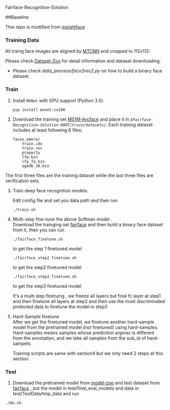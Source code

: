 Fairface-Recognition-Solution

##Baseline

Thie repo is modified from [insightface](https://github.com/deepinsight/insightface)

### Training Data

All traing face images are aligned by [MTCNN](https://kpzhang93.github.io/MTCNN_face_detection_alignment/index.html) and cropped to 112x112:

Please check [Dataset-Zoo](https://github.com/deepinsight/insightface/wiki/Dataset-Zoo) for detail information and dataset downloading.


* Please check *data_process/face2rec2.py* on how to build a binary face dataset.

### Train

1. Install `MXNet` with GPU support (Python 3.5).

    ```
    pip install mxnet-cu100

    ```
2. Download the training set [MS1M-Arcface](https://www.dropbox.com/s/wpx6tqjf0y5mf6r/faces_ms1m-refine-v2_112x112.zip?dl=0) and place it in *`$Fairface-Recognition-Solution-ROOT/train/datasets/`*. Each training dataset includes at least following 6 files:

    ```
    faces_emore/
        train.idx
        train.rec
        property
        lfw.bin
        cfp_fp.bin
        agedb_30.bin
    ```
The first three files are the training dataset while the last three files are verification sets.

3. Train deep face recognition models.

    Edit config file and set you data path and then run

    ```Shell
    ./train.sh
    ```

4. Multi-step fine-tune the above Softmax model .   
Download the trainging set [fairface](http://chalearnlap.cvc.uab.es/dataset/36/description/) and then  build a binary face dataset from it, then you can run 
    ```Shell
    ./fairface_finetune.sh
    ```
    to get the step 1 finetuned model 
    ```Shell
    ./fairface_step2_finetune.sh
    ```
    to get the step2 finetuned model
    ```Shell
    ./fairface_step3_finetune.sh
    ``` 
    to get the step3 finetuned model
       
    It's a multi step finetuing , we freeze all layers but final fc layer at step1 and then finetune all layers at step2 and then use the most discriminated protected data to finetune the model in step3

5. Hard-Sample finetune  
    After we get the finetuned model, we finetune another hard-sample model from the pretrained model (not finetuned) using hard-samples. Hard-samples means samples whose prediction argmax is different from the annotation, and we take all samples from the sub_id of hard-sampels.
       
    Training scripts are same with section4 but we only need 2 steps at this section.
    

### Test



1. Download the pretrained model from [model-zoo](https://1drv.ms/u/s!AoNuuwAvxk2VgztVljlkgMhub_Uy?e=0eHl7D) and test dataset from [fairface](http://chalearnlap.cvc.uab.es/dataset/36/description/) , put the model in test/final_eval_models and data in test/TestData/tmp_data and run 
```Shell
./do.sh
```
